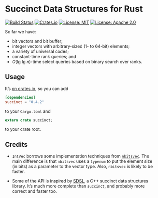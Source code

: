 # Succinct Data Structures for Rust

[![Build Status](https://travis-ci.org/tov/succinct-rs.svg?branch=master)](https://travis-ci.org/tov/succinct-rs)
[![Crates.io](https://img.shields.io/crates/v/succinct.svg?maxAge=2592000)](https://crates.io/crates/succinct)
[![License: MIT](https://img.shields.io/badge/license-MIT-blue.svg)](LICENSE-MIT)
[![License: Apache 2.0](https://img.shields.io/badge/license-Apache_2.0-blue.svg)](LICENSE-APACHE)

So far we have:

  - bit vectors and bit buffer;
  - integer vectors with arbitrary-sized (1- to 64-bit) elements;
  - a variety of universal codes;
  - constant-time rank queries; and
  - *O*(lg lg *n*)-time select queries based on binary search over ranks.

## Usage

It’s [on crates.io](https://crates.io/crates/succinct), so you can add

```toml
[dependencies]
succinct = "0.4.2"
```

to your `Cargo.toml` and

```rust
extern crate succinct;
```

to your crate root.

## Credits

  - `IntVec` borrows some implementation techniques from
    [`nbitsvec`](https://crates.io/crates/nbits_vec). The main
    difference is that `nbitsvec` uses a `typenum` to put the element
    size (in bits) as a parameter to the vector type. Also, `nbitsvec`
    is likely to be faster.

  - Some of the API is inspired by
    [SDSL](https://github.com/simongog/sdsl-lite), a C++ succinct data
    structures library. It’s much more complete than `succinct`, and
    probably more correct and faster too.
